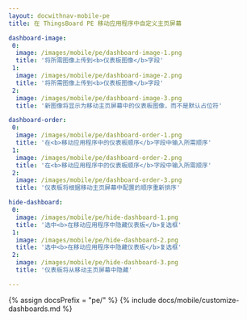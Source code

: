 ```yaml
---
layout: docwithnav-mobile-pe
title: 在 ThingsBoard PE 移动应用程序中自定义主页屏幕

dashboard-image:
 0:
  image: /images/mobile/pe/dashboard-image-1.png
  title: '将所需图像上传到<b>仪表板图像</b>字段'
 1:
  image: /images/mobile/pe/dashboard-image-2.png
  title: '将所需图像上传到<b>仪表板图像</b>字段'
 2:
  image: /images/mobile/pe/dashboard-image-3.png
  title: '新图像将显示为移动主页屏幕中的仪表板图像，而不是默认占位符'

dashboard-order:
 0:
  image: /images/mobile/pe/dashboard-order-1.png
  title: '在<b>移动应用程序中的仪表板顺序</b>字段中输入所需顺序'
 1:
  image: /images/mobile/pe/dashboard-order-2.png
  title: '在<b>移动应用程序中的仪表板顺序</b>字段中输入所需顺序'
 2:
  image: /images/mobile/pe/dashboard-order-3.png
  title: '仪表板将根据移动主页屏幕中配置的顺序重新排序'

hide-dashboard:
 0:
  image: /images/mobile/pe/hide-dashboard-1.png
  title: '选中<b>在移动应用程序中隐藏仪表板</b>复选框'
 1:
  image: /images/mobile/pe/hide-dashboard-2.png
  title: '选中<b>在移动应用程序中隐藏仪表板</b>复选框'
 2:
  image: /images/mobile/pe/hide-dashboard-3.png
  title: '仪表板将从移动主页屏幕中隐藏'

---
```


{% assign docsPrefix = "pe/" %}
{% include docs/mobile/customize-dashboards.md %}